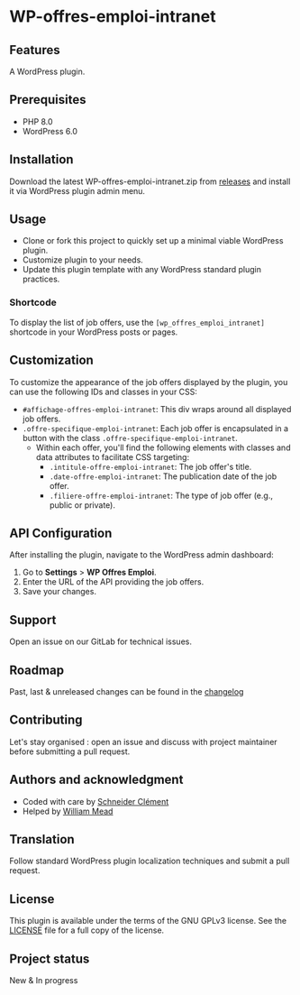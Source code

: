 # WP-offres-emploi-intranet

## Features
A WordPress plugin.

## Prerequisites
- PHP 8.0
- WordPress 6.0

## Installation
Download the latest WP-offres-emploi-intranet.zip from [releases](https://git.manche.io/wordpress/wp-offres-emploi-intranet/-/releases) and install it via WordPress plugin admin menu.

## Usage
- Clone or fork this project to quickly set up a minimal viable WordPress plugin.
- Customize plugin to your needs.
- Update this plugin template with any WordPress standard plugin practices.

### Shortcode
To display the list of job offers, use the `[wp_offres_emploi_intranet]` shortcode in your WordPress posts or pages.

## Customization
To customize the appearance of the job offers displayed by the plugin, you can use the following IDs and classes in your CSS:

- `#affichage-offres-emploi-intranet`: This div wraps around all displayed job offers.
- `.offre-specifique-emploi-intranet`: Each job offer is encapsulated in a button with the class `.offre-specifique-emploi-intranet`.
    - Within each offer, you'll find the following elements with classes and data attributes to facilitate CSS targeting:
        - `.intitule-offre-emploi-intranet`: The job offer's title.
        - `.date-offre-emploi-intranet`: The publication date of the job offer.
        - `.filiere-offre-emploi-intranet`: The type of job offer (e.g., public or private).

## API Configuration
After installing the plugin, navigate to the WordPress admin dashboard:
1. Go to **Settings** > **WP Offres Emploi**.
2. Enter the URL of the API providing the job offers.
3. Save your changes.

## Support
Open an issue on our GitLab for technical issues.

## Roadmap
Past, last & unreleased changes can be found in the [changelog](CHANGELOG.md)

## Contributing
Let's stay organised : open an issue and discuss with project maintainer before submitting a pull request.

## Authors and acknowledgment
- Coded with care by [Schneider Clément](https://github.com/clementtt1)
- Helped by [William Mead](https://git.manche.io/wmead)

## Translation
Follow standard WordPress plugin localization techniques and submit a pull request.

## License
This plugin is available under the terms of the GNU GPLv3 license. See the [LICENSE](LICENSE) file for a full copy of the license.

## Project status
New & In progress
